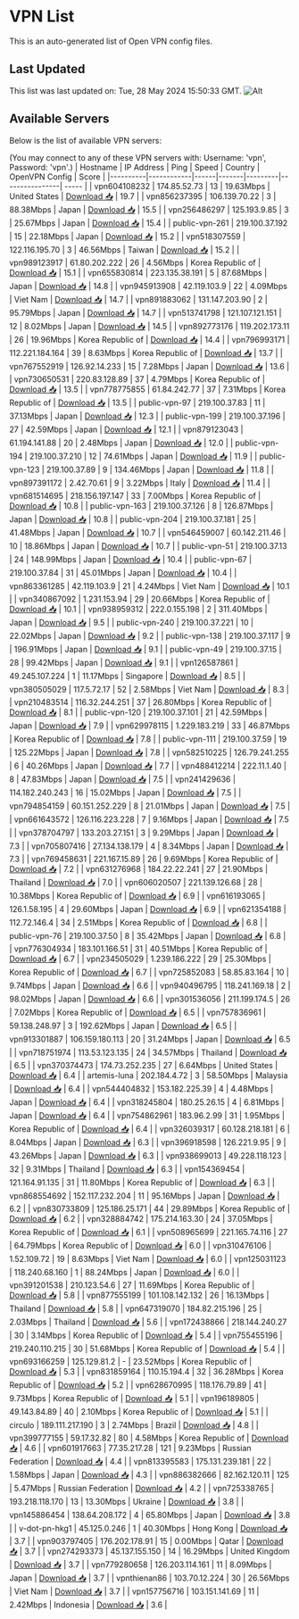 # VPN List

This is an auto-generated list of Open VPN config files.

## Last Updated

This list was last updated on: Tue, 28 May 2024 15:50:33 GMT.
![Alt](https://repobeats.axiom.co/api/embed/186b98318ef1479477931607c1ad7d823f12451f.svg "Repobeats analytics image")

## Available Servers

Below is the list of available VPN servers:

(You may connect to any of these VPN servers with: Username: 'vpn', Password: 'vpn'.)
| Hostname | IP Address | Ping | Speed | Country | OpenVPN Config | Score |
|----------|------------|------|-------|---------|----------------| ----- |
| vpn604108232 | 174.85.52.73 | 13 | 19.63Mbps | United States | [Download 📥](./configs/server_0_US.ovpn) | 19.7 |
| vpn856237395 | 106.139.70.22 | 3 | 88.38Mbps | Japan | [Download 📥](./configs/server_1_JP.ovpn) | 15.5 |
| vpn256486297 | 125.193.9.85 | 3 | 25.67Mbps | Japan | [Download 📥](./configs/server_2_JP.ovpn) | 15.4 |
| public-vpn-261 | 219.100.37.192 | 15 | 22.18Mbps | Japan | [Download 📥](./configs/server_3_JP.ovpn) | 15.2 |
| vpn518307559 | 122.116.195.70 | 3 | 46.56Mbps | Taiwan | [Download 📥](./configs/server_4_TW.ovpn) | 15.2 |
| vpn989123917 | 61.80.202.222 | 26 | 4.56Mbps | Korea Republic of | [Download 📥](./configs/server_5_KR.ovpn) | 15.1 |
| vpn655830814 | 223.135.38.191 | 5 | 87.68Mbps | Japan | [Download 📥](./configs/server_6_JP.ovpn) | 14.8 |
| vpn945913908 | 42.119.103.9 | 22 | 4.09Mbps | Viet Nam | [Download 📥](./configs/server_7_VN.ovpn) | 14.7 |
| vpn891883062 | 131.147.203.90 | 2 | 95.79Mbps | Japan | [Download 📥](./configs/server_8_JP.ovpn) | 14.7 |
| vpn513741798 | 121.107.121.151 | 12 | 8.02Mbps | Japan | [Download 📥](./configs/server_9_JP.ovpn) | 14.5 |
| vpn892773176 | 119.202.173.11 | 26 | 19.96Mbps | Korea Republic of | [Download 📥](./configs/server_10_KR.ovpn) | 14.4 |
| vpn796993171 | 112.221.184.164 | 39 | 8.63Mbps | Korea Republic of | [Download 📥](./configs/server_11_KR.ovpn) | 13.7 |
| vpn767552919 | 126.92.14.233 | 15 | 7.28Mbps | Japan | [Download 📥](./configs/server_12_JP.ovpn) | 13.6 |
| vpn730650531 | 220.83.128.89 | 37 | 4.79Mbps | Korea Republic of | [Download 📥](./configs/server_13_KR.ovpn) | 13.5 |
| vpn778775855 | 61.84.242.77 | 37 | 7.31Mbps | Korea Republic of | [Download 📥](./configs/server_14_KR.ovpn) | 13.5 |
| public-vpn-97 | 219.100.37.83 | 11 | 37.13Mbps | Japan | [Download 📥](./configs/server_15_JP.ovpn) | 12.3 |
| public-vpn-199 | 219.100.37.196 | 27 | 42.59Mbps | Japan | [Download 📥](./configs/server_16_JP.ovpn) | 12.1 |
| vpn879123043 | 61.194.141.88 | 20 | 2.48Mbps | Japan | [Download 📥](./configs/server_17_JP.ovpn) | 12.0 |
| public-vpn-194 | 219.100.37.210 | 12 | 74.61Mbps | Japan | [Download 📥](./configs/server_18_JP.ovpn) | 11.9 |
| public-vpn-123 | 219.100.37.89 | 9 | 134.46Mbps | Japan | [Download 📥](./configs/server_19_JP.ovpn) | 11.8 |
| vpn897391172 | 2.42.70.61 | 9 | 3.22Mbps | Italy | [Download 📥](./configs/server_20_IT.ovpn) | 11.4 |
| vpn681514695 | 218.156.197.147 | 33 | 7.00Mbps | Korea Republic of | [Download 📥](./configs/server_21_KR.ovpn) | 10.8 |
| public-vpn-163 | 219.100.37.126 | 8 | 126.87Mbps | Japan | [Download 📥](./configs/server_22_JP.ovpn) | 10.8 |
| public-vpn-204 | 219.100.37.181 | 25 | 41.48Mbps | Japan | [Download 📥](./configs/server_23_JP.ovpn) | 10.7 |
| vpn546459007 | 60.142.211.46 | 10 | 18.86Mbps | Japan | [Download 📥](./configs/server_24_JP.ovpn) | 10.7 |
| public-vpn-51 | 219.100.37.13 | 24 | 148.99Mbps | Japan | [Download 📥](./configs/server_25_JP.ovpn) | 10.4 |
| public-vpn-67 | 219.100.37.84 | 31 | 45.01Mbps | Japan | [Download 📥](./configs/server_26_JP.ovpn) | 10.4 |
| vpn863361285 | 42.119.103.9 | 21 | 4.24Mbps | Viet Nam | [Download 📥](./configs/server_27_VN.ovpn) | 10.1 |
| vpn340867092 | 1.231.153.94 | 29 | 20.66Mbps | Korea Republic of | [Download 📥](./configs/server_28_KR.ovpn) | 10.1 |
| vpn938959312 | 222.0.155.198 | 2 | 311.40Mbps | Japan | [Download 📥](./configs/server_29_JP.ovpn) | 9.5 |
| public-vpn-240 | 219.100.37.221 | 10 | 22.02Mbps | Japan | [Download 📥](./configs/server_30_JP.ovpn) | 9.2 |
| public-vpn-138 | 219.100.37.117 | 9 | 196.91Mbps | Japan | [Download 📥](./configs/server_31_JP.ovpn) | 9.1 |
| public-vpn-49 | 219.100.37.15 | 28 | 99.42Mbps | Japan | [Download 📥](./configs/server_32_JP.ovpn) | 9.1 |
| vpn126587861 | 49.245.107.224 | 1 | 11.17Mbps | Singapore | [Download 📥](./configs/server_33_SG.ovpn) | 8.5 |
| vpn380505029 | 117.5.72.17 | 52 | 2.58Mbps | Viet Nam | [Download 📥](./configs/server_34_VN.ovpn) | 8.3 |
| vpn210483514 | 116.32.244.251 | 37 | 26.80Mbps | Korea Republic of | [Download 📥](./configs/server_35_KR.ovpn) | 8.1 |
| public-vpn-120 | 219.100.37.101 | 21 | 42.59Mbps | Japan | [Download 📥](./configs/server_36_JP.ovpn) | 7.9 |
| vpn629978115 | 1.229.183.219 | 33 | 46.87Mbps | Korea Republic of | [Download 📥](./configs/server_37_KR.ovpn) | 7.8 |
| public-vpn-111 | 219.100.37.59 | 19 | 125.22Mbps | Japan | [Download 📥](./configs/server_38_JP.ovpn) | 7.8 |
| vpn582510225 | 126.79.241.255 | 6 | 40.26Mbps | Japan | [Download 📥](./configs/server_39_JP.ovpn) | 7.7 |
| vpn488412214 | 222.11.1.40 | 8 | 47.83Mbps | Japan | [Download 📥](./configs/server_40_JP.ovpn) | 7.5 |
| vpn241429636 | 114.182.240.243 | 16 | 15.02Mbps | Japan | [Download 📥](./configs/server_41_JP.ovpn) | 7.5 |
| vpn794854159 | 60.151.252.229 | 8 | 21.01Mbps | Japan | [Download 📥](./configs/server_42_JP.ovpn) | 7.5 |
| vpn661643572 | 126.116.223.228 | 7 | 9.16Mbps | Japan | [Download 📥](./configs/server_43_JP.ovpn) | 7.5 |
| vpn378704797 | 133.203.27.151 | 3 | 9.29Mbps | Japan | [Download 📥](./configs/server_44_JP.ovpn) | 7.3 |
| vpn705807416 | 27.134.138.179 | 4 | 8.34Mbps | Japan | [Download 📥](./configs/server_45_JP.ovpn) | 7.3 |
| vpn769458631 | 221.167.15.89 | 26 | 9.69Mbps | Korea Republic of | [Download 📥](./configs/server_46_KR.ovpn) | 7.2 |
| vpn631276968 | 184.22.22.241 | 27 | 21.90Mbps | Thailand | [Download 📥](./configs/server_47_TH.ovpn) | 7.0 |
| vpn606020507 | 221.139.126.68 | 28 | 10.38Mbps | Korea Republic of | [Download 📥](./configs/server_48_KR.ovpn) | 6.9 |
| vpn616193065 | 126.1.58.195 | 4 | 29.60Mbps | Japan | [Download 📥](./configs/server_49_JP.ovpn) | 6.9 |
| vpn621354188 | 112.72.146.4 | 34 | 2.51Mbps | Korea Republic of | [Download 📥](./configs/server_50_KR.ovpn) | 6.8 |
| public-vpn-76 | 219.100.37.50 | 8 | 35.42Mbps | Japan | [Download 📥](./configs/server_51_JP.ovpn) | 6.8 |
| vpn776304934 | 183.101.166.51 | 31 | 40.51Mbps | Korea Republic of | [Download 📥](./configs/server_52_KR.ovpn) | 6.7 |
| vpn234505029 | 1.239.186.222 | 29 | 25.30Mbps | Korea Republic of | [Download 📥](./configs/server_53_KR.ovpn) | 6.7 |
| vpn725852083 | 58.85.83.164 | 10 | 9.74Mbps | Japan | [Download 📥](./configs/server_54_JP.ovpn) | 6.6 |
| vpn940496795 | 118.241.169.18 | 2 | 98.02Mbps | Japan | [Download 📥](./configs/server_55_JP.ovpn) | 6.6 |
| vpn301536056 | 211.199.174.5 | 26 | 7.02Mbps | Korea Republic of | [Download 📥](./configs/server_56_KR.ovpn) | 6.5 |
| vpn757836961 | 59.138.248.97 | 3 | 192.62Mbps | Japan | [Download 📥](./configs/server_57_JP.ovpn) | 6.5 |
| vpn913301887 | 106.159.180.113 | 20 | 31.24Mbps | Japan | [Download 📥](./configs/server_58_JP.ovpn) | 6.5 |
| vpn718751974 | 113.53.123.135 | 24 | 34.57Mbps | Thailand | [Download 📥](./configs/server_59_TH.ovpn) | 6.5 |
| vpn370374473 | 174.73.252.235 | 27 | 6.64Mbps | United States | [Download 📥](./configs/server_60_US.ovpn) | 6.4 |
| artemis-luna | 202.184.4.72 | 3 | 58.50Mbps | Malaysia | [Download 📥](./configs/server_61_MY.ovpn) | 6.4 |
| vpn544404832 | 153.182.225.39 | 4 | 4.48Mbps | Japan | [Download 📥](./configs/server_62_JP.ovpn) | 6.4 |
| vpn318245804 | 180.25.26.15 | 4 | 6.81Mbps | Japan | [Download 📥](./configs/server_63_JP.ovpn) | 6.4 |
| vpn754862961 | 183.96.2.99 | 31 | 1.95Mbps | Korea Republic of | [Download 📥](./configs/server_64_KR.ovpn) | 6.4 |
| vpn326039317 | 60.128.218.181 | 6 | 8.04Mbps | Japan | [Download 📥](./configs/server_65_JP.ovpn) | 6.3 |
| vpn396918598 | 126.221.9.95 | 9 | 43.26Mbps | Japan | [Download 📥](./configs/server_66_JP.ovpn) | 6.3 |
| vpn938699013 | 49.228.118.123 | 32 | 9.31Mbps | Thailand | [Download 📥](./configs/server_67_TH.ovpn) | 6.3 |
| vpn154369454 | 121.164.91.135 | 31 | 11.80Mbps | Korea Republic of | [Download 📥](./configs/server_68_KR.ovpn) | 6.3 |
| vpn868554692 | 152.117.232.204 | 11 | 95.16Mbps | Japan | [Download 📥](./configs/server_69_JP.ovpn) | 6.2 |
| vpn830733809 | 125.186.25.171 | 44 | 29.89Mbps | Korea Republic of | [Download 📥](./configs/server_70_KR.ovpn) | 6.2 |
| vpn328884742 | 175.214.163.30 | 24 | 37.05Mbps | Korea Republic of | [Download 📥](./configs/server_71_KR.ovpn) | 6.1 |
| vpn508965699 | 221.165.74.116 | 27 | 64.79Mbps | Korea Republic of | [Download 📥](./configs/server_72_KR.ovpn) | 6.0 |
| vpn310476106 | 1.52.109.72 | 19 | 8.63Mbps | Viet Nam | [Download 📥](./configs/server_73_VN.ovpn) | 6.0 |
| vpn125031123 | 118.240.68.160 | 1 | 88.24Mbps | Japan | [Download 📥](./configs/server_74_JP.ovpn) | 6.0 |
| vpn391201538 | 210.123.54.6 | 27 | 11.69Mbps | Korea Republic of | [Download 📥](./configs/server_75_KR.ovpn) | 5.8 |
| vpn877555199 | 101.108.142.132 | 26 | 16.13Mbps | Thailand | [Download 📥](./configs/server_76_TH.ovpn) | 5.8 |
| vpn647319070 | 184.82.215.196 | 25 | 2.03Mbps | Thailand | [Download 📥](./configs/server_77_TH.ovpn) | 5.6 |
| vpn172438866 | 218.144.240.27 | 30 | 3.14Mbps | Korea Republic of | [Download 📥](./configs/server_78_KR.ovpn) | 5.4 |
| vpn755455196 | 219.240.110.215 | 30 | 51.68Mbps | Korea Republic of | [Download 📥](./configs/server_79_KR.ovpn) | 5.4 |
| vpn693166259 | 125.129.81.2 | - | 23.52Mbps | Korea Republic of | [Download 📥](./configs/server_80_KR.ovpn) | 5.3 |
| vpn831859164 | 110.15.194.4 | 32 | 36.28Mbps | Korea Republic of | [Download 📥](./configs/server_81_KR.ovpn) | 5.2 |
| vpn628670995 | 118.176.79.89 | 41 | 9.73Mbps | Korea Republic of | [Download 📥](./configs/server_82_KR.ovpn) | 5.1 |
| vpn196189805 | 49.143.84.89 | 40 | 2.10Mbps | Korea Republic of | [Download 📥](./configs/server_83_KR.ovpn) | 5.1 |
| circulo | 189.111.217.190 | 3 | 2.74Mbps | Brazil | [Download 📥](./configs/server_84_BR.ovpn) | 4.8 |
| vpn399777155 | 59.17.32.82 | 80 | 4.58Mbps | Korea Republic of | [Download 📥](./configs/server_85_KR.ovpn) | 4.6 |
| vpn601917663 | 77.35.217.28 | 121 | 9.23Mbps | Russian Federation | [Download 📥](./configs/server_86_RU.ovpn) | 4.4 |
| vpn813395583 | 175.131.239.181 | 22 | 1.58Mbps | Japan | [Download 📥](./configs/server_87_JP.ovpn) | 4.3 |
| vpn886382666 | 82.162.120.11 | 125 | 5.47Mbps | Russian Federation | [Download 📥](./configs/server_88_RU.ovpn) | 4.2 |
| vpn725338765 | 193.218.118.170 | 13 | 13.30Mbps | Ukraine | [Download 📥](./configs/server_89_UA.ovpn) | 3.8 |
| vpn145886454 | 138.64.208.172 | 4 | 65.80Mbps | Japan | [Download 📥](./configs/server_90_JP.ovpn) | 3.8 |
| v-dot-pn-hkg1 | 45.125.0.246 | 1 | 40.30Mbps | Hong Kong | [Download 📥](./configs/server_91_HK.ovpn) | 3.7 |
| vpn903797405 | 176.202.178.91 | 15 | 0.00Mbps | Qatar | [Download 📥](./configs/server_92_QA.ovpn) | 3.7 |
| vpn274293373 | 45.137.155.150 | 14 | 16.29Mbps | United Kingdom | [Download 📥](./configs/server_93_GB.ovpn) | 3.7 |
| vpn779280658 | 126.203.114.161 | 11 | 8.09Mbps | Japan | [Download 📥](./configs/server_94_JP.ovpn) | 3.7 |
| vpnthienan86 | 103.70.12.224 | 30 | 26.56Mbps | Viet Nam | [Download 📥](./configs/server_95_VN.ovpn) | 3.7 |
| vpn157756716 | 103.151.141.69 | 11 | 2.42Mbps | Indonesia | [Download 📥](./configs/server_96_ID.ovpn) | 3.6 |
